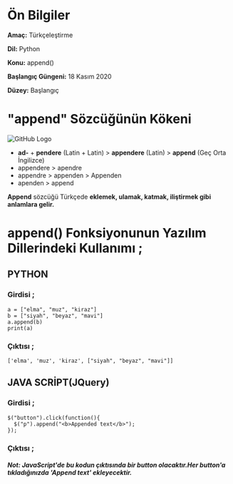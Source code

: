 # Ön Bilgiler
**Amaç:** Türkçeleştirme

**Dil:** Python

**Konu:** append()

**Başlangıç Güngeni:** 18 Kasım 2020

**Düzey:** Başlangıç

# "append" Sözcüğünün Kökeni
![GitHub Logo](/belgelik/görseller/etimoloji/append.png)

- **ad-** + **pendere** (Latin + Latin) > **appendere** (Latin) > **append** (Geç Orta İngilizce)
- appendere > apendre
- appendre > appenden > Appenden
- apenden > append

**Append** sözcüğü Türkçede **eklemek, ulamak, katmak, iliştirmek gibi anlamlara gelir.**

# append() Fonksiyonunun Yazılım Dillerindeki Kullanımı ;
## **PYTHON**
### Girdisi ;
```
a = ["elma", "muz", "kiraz"]
b = ["siyah", "beyaz", "mavi"]
a.append(b)
print(a)
```
### Çıktısı ;
`['elma', 'muz', 'kiraz', ["siyah", "beyaz", "mavi"]]`<br>
## **JAVA SCRİPT(JQuery)**
### Girdisi ;
```
$("button").click(function(){
  $("p").append("<b>Appended text</b>");
});
```
### Çıktısı ;
#### *Not: JavaScript'de bu kodun çıktısında bir button olacaktır.Her button'a tıkladığınızda 'Append text' ekleyecektir.*
